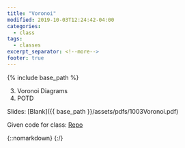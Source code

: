 ```yaml
---
title: "Voronoi"
modified: 2019-10-03T12:24:42-04:00
categories:
  - class
tags:
  - classes
excerpt_separator: <!--more-->
footer: true
---
```


{% include base_path %}

3. Voronoi Diagrams
3. POTD

<!--more-->

Slides: [Blank]({{ base_path }}/assets/pdfs/1003Voronoi.pdf)

Given code for class: [Repo](https://github.students.cs.ubc.ca/cpsc203-2019w-t1/LecVor)

{::nomarkdown}
<object data="{{ base_path }}/assets/pdfs/1003Voronoi-ann.pdf" width="500" height="500" type='application/pdf'/>
</object>
{:/}

